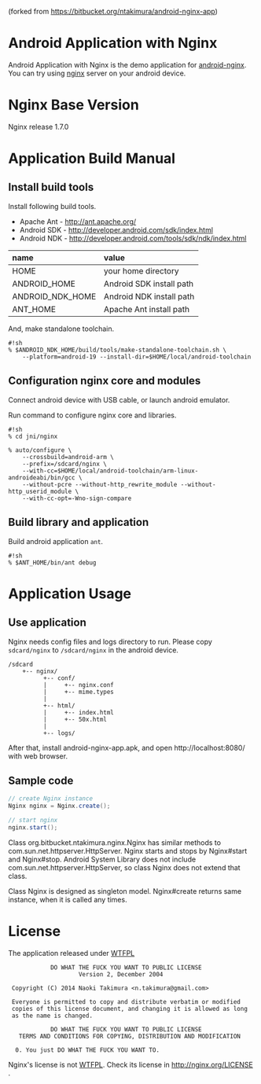 (forked from https://bitbucket.org/ntakimura/android-nginx-app)

Android Application with Nginx
====================

Android Application with Nginx is the demo application for [android-nginx].
You can try using [nginx] server on your android device.

Nginx Base Version
====================

Nginx release 1.7.0

Application Build Manual
====================

Install build tools
--------------------
Install following build tools.

* Apache Ant - http://ant.apache.org/
* Android SDK - http://developer.android.com/sdk/index.html
* Android NDK - http://developer.android.com/tools/sdk/ndk/index.html

| name | value |
| :--- | :---- |
| HOME | your home directory |
| ANDROID_HOME | Android SDK install path |
| ANDROID_NDK_HOME | Android NDK install path |
| ANT_HOME | Apache Ant install path |

And, make standalone toolchain.

```
#!sh
% $ANDROID_NDK_HOME/build/tools/make-standalone-toolchain.sh \
    --platform=android-19 --install-dir=$HOME/local/android-toolchain
```


Configuration nginx core and modules
--------------------
Connect android device with USB cable, or launch android emulator.

Run command to configure nginx core and libraries.

```
#!sh
% cd jni/nginx

% auto/configure \
    --crossbuild=android-arm \
    --prefix=/sdcard/nginx \
    --with-cc=$HOME/local/android-toolchain/arm-linux-androideabi/bin/gcc \
    --without-pcre --without-http_rewrite_module --without-http_userid_module \
    --with-cc-opt=-Wno-sign-compare
```

Build library and application
--------------------
Build android application ```ant```.

```
#!sh
% $ANT_HOME/bin/ant debug
```


Application Usage
====================

Use application
--------------------
Nginx needs config files and logs directory to run.
Please copy `sdcard/nginx` to `/sdcard/nginx` in the android device.

```
/sdcard
    +-- nginx/
          +-- conf/
          |     +-- nginx.conf
          |     +-- mime.types
          |
          +-- html/
          |     +-- index.html
          |     +-- 50x.html
          |
          +-- logs/
```

After that, install android-nginx-app.apk,
and open http://localhost:8080/ with web browser.

Sample code
--------------------

```java
// create Nginx instance
Nginx nginx = Nginx.create();

// start nginx
nginx.start();
```

Class org.bitbucket.ntakimura.nginx.Nginx has similar methods
to com.sun.net.httpserver.HttpServer.
Nginx starts and stops by Nginx#start and Nginx#stop.
Android System Library does not include com.sun.net.httpserver.HttpServer,
so class Nginx does not extend that class.

Class Nginx is designed as singleton model.
Nginx#create returns same instance, when it is called any times.



License
====================

The application released under [WTFPL]

                DO WHAT THE FUCK YOU WANT TO PUBLIC LICENSE
                        Version 2, December 2004

     Copyright (C) 2014 Naoki Takimura <n.takimura@gmail.com>

     Everyone is permitted to copy and distribute verbatim or modified
     copies of this license document, and changing it is allowed as long
     as the name is changed.

                DO WHAT THE FUCK YOU WANT TO PUBLIC LICENSE
       TERMS AND CONDITIONS FOR COPYING, DISTRIBUTION AND MODIFICATION

      0. You just DO WHAT THE FUCK YOU WANT TO.

Nginx's license is not [WTFPL].
Check its license in http://nginx.org/LICENSE .


[developers.android.com]: http://developer.android.com/tools/sdk/ndk/index.html
[nginx]: http://nginx.com/
[android-nginx]: https://bitbucket.org/ntakimura/android-nginx
[WTFPL]: http://www.wtfpl.net/
[nginx-license]: http://nginx.org/LICENSE
